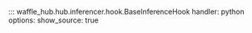 ::: waffle_hub.hub.inferencer.hook.BaseInferenceHook
    handler: python
    options:
        show_source: true